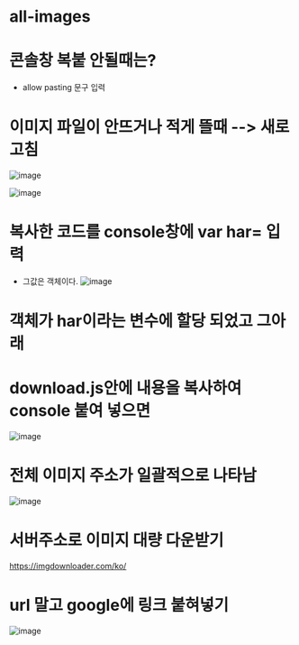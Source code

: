 # all-images


# 콘솔창 복붙 안될때는?
- allow pasting 문구 입력

# 이미지 파일이 안뜨거나 적게 뜰때 --> 새로고침
![image](https://github.com/hodu97/all-images/assets/145514463/4cf987ad-6579-45da-bfab-7272692661ce)

![image](https://github.com/hodu97/all-images/assets/145514463/dcb60286-4bde-465c-9b5f-bc92d40d128f)


# 복사한 코드를 console창에 var har= 입력

- 그값은 객체이다.
![image](https://github.com/hodu97/all-images/assets/145514463/a5cf32b5-74d6-4de6-b457-32bcc16c3ee4)


# 객체가 har이라는 변수에 할당 되었고 그아래

# download.js안에 내용을 복사하여 console 붙여 넣으면
![image](https://github.com/hodu97/all-images/assets/145514463/883c99e3-2804-4716-9bd8-0422a1379ac2)



# 전체 이미지 주소가 일괄적으로 나타남
![image](https://github.com/hodu97/all-images/assets/145514463/c5bc91e2-afa3-43f3-bcfa-c75abd1d942d)

# 서버주소로 이미지 대량 다운받기
https://imgdownloader.com/ko/

# url 말고 google에 링크 붙혀넣기
![image](https://github.com/hodu97/all-images/assets/145514463/11491279-4ebd-4d07-b10a-9cc77f4a1117)
